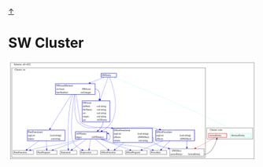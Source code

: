 <a class="top-link hide" href="#top">↑</a>
<a name="top"></a>

# SW Cluster


![sw](./all-v022-sw-cluster.svg)

